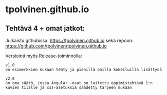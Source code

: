 # tpolvinen.github.io
## Tehtävä 4 + omat jatkot:

Julkaistu githubissa: https://tpolvinen.github.io
sekä repoon: https://github.com/tpolvinen/tpolvinen.github.io

Versiointi myös Release-toiminnolla: 
    
    v1.0 
    on esimerkkien mukaan tehty ja pienillä omilla kokeiluilla lisättynä
    
    v2.0 
    on oma säätö, jossa Angular -osat on laitettu oppimistehtävä 1:n kuvien tilalle ja css-asetuksia säädetty tarpeen mukaan

